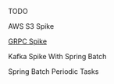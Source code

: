 TODO

AWS S3 Spike

[GRPC Spike](https://www.baeldung.com/grpc-introduction)

Kafka Spike With Spring Batch

Spring Batch Periodic Tasks
